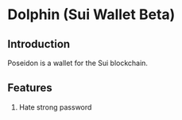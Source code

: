 # Dolphin (Sui Wallet Beta)

## Introduction

Poseidon is a wallet for the Sui blockchain.

## Features

1. Hate strong password
